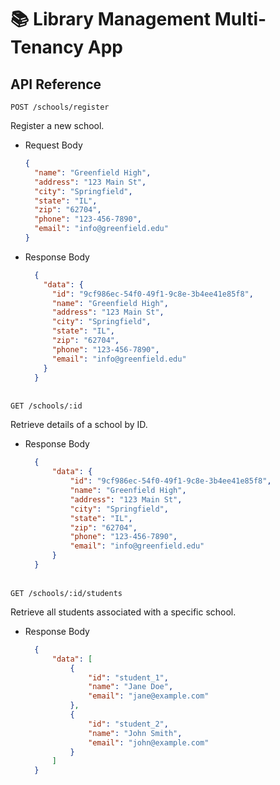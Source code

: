 # 📚 Library Management Multi-Tenancy App

<h2>API Reference</h2>
<code>POST /schools/register</code><br>
<p>Register a new school.</p>


* Request Body
  ```json
  {
    "name": "Greenfield High",
    "address": "123 Main St",
    "city": "Springfield",
    "state": "IL",
    "zip": "62704",
    "phone": "123-456-7890",
    "email": "info@greenfield.edu"
  }
  ```
* Response Body
  ```json
    {
      "data": {
        "id": "9cf986ec-54f0-49f1-9c8e-3b4ee41e85f8",
        "name": "Greenfield High",
        "address": "123 Main St",
        "city": "Springfield",
        "state": "IL",
        "zip": "62704",
        "phone": "123-456-7890",
        "email": "info@greenfield.edu"
      }
    }
  ```
<br>
<code>GET /schools/:id</code>
<p>Retrieve details of a school by ID.</p>

* Response Body
  ```json
    {
        "data": {
            "id": "9cf986ec-54f0-49f1-9c8e-3b4ee41e85f8",
            "name": "Greenfield High",
            "address": "123 Main St",
            "city": "Springfield",
            "state": "IL",
            "zip": "62704",
            "phone": "123-456-7890",
            "email": "info@greenfield.edu"
        }
    }
  ```

<br>
<code>GET /schools/:id/students</code>
<p>Retrieve all students associated with a specific school.</p>

* Response Body
  ```json
    {
        "data": [
            {
                "id": "student_1",
                "name": "Jane Doe",
                "email": "jane@example.com"
            },
            {
                "id": "student_2",
                "name": "John Smith",
                "email": "john@example.com"
            }
        ]
    }
  ```